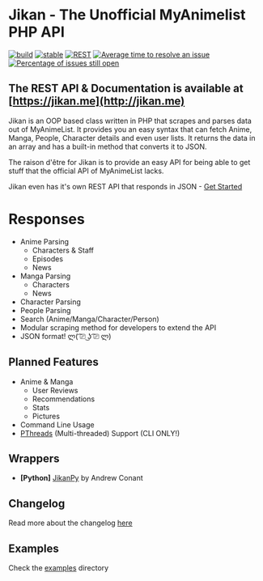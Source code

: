 # Jikan - The Unofficial MyAnimelist PHP API
[![build](https://travis-ci.org/jikan-me/jikan.svg?branch=master)](https://travis-ci.org/jikan-me/jikan?branch=dev) [![stable](https://img.shields.io/badge/stable-1.5.1-blue.svg?style=flat)]() [![REST](https://img.shields.io/badge/REST-online-brightgreen.svg?style=flat)](https://jikan.me) [![Average time to resolve an issue](http://isitmaintained.com/badge/resolution/jikan-me/jikan.svg)](http://isitmaintained.com/project/jikan-me/jikan "Average time to resolve an issue") [![Percentage of issues still open](http://isitmaintained.com/badge/open/jikan-me/jikan.svg)](http://isitmaintained.com/project/jikan-me/jikan "Percentage of issues still open")

## The REST API & Documentation is available at [https://jikan.me](http://jikan.me)

Jikan is an OOP based class written in PHP that scrapes and parses data out of MyAnimeList. It provides you an easy syntax that can fetch Anime, Manga, People, Character details and even user lists. It returns the data in an array and has a built-in method that converts it to JSON.

The raison d'être for Jikan is to provide an easy API for being able to get stuff that the official API of MyAnimeList lacks.

Jikan even has it's own REST API that responds in JSON - [Get Started](http://jikan.me)


# Responses
- Anime Parsing
    - Characters & Staff
    - Episodes
    - News
- Manga Parsing
    - Characters
    - News
- Character Parsing
- People Parsing
- Search (Anime/Manga/Character/Person)
- Modular scraping method for developers to extend the API
- JSON format! ლ( ͡⎚ ͜ʖ ͡⎚ ლ)

## Planned Features
- Anime & Manga
    - User Reviews
    - Recommendations
    - Stats
    - Pictures
- Command Line Usage
- [PThreads](https://github.com/krakjoe/pthreads) (Multi-threaded) Support (CLI ONLY!)

## Wrappers
- **[Python]** [JikanPy](https://github.com/AWConant/jikanpy) by Andrew Conant

## Changelog
Read more about the changelog [here](https://github.com/jikan-me/jikan/tree/master/changelog.md)


## Examples
Check the [examples](https://github.com/jikan-me/jikan/tree/master/examples) directory



